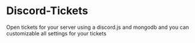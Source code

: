 # Discord-Tickets
Open tickets for your server using a discord.js and mongodb and you can customizable all settings for your tickets
